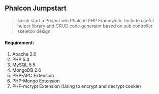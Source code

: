## Phalcon Jumpstart

> Quick start a Project wih Phalcon PHP Framework. Include useful helper library and CRUD code generator based on sub controller skeleton design.

#### Requirement:
1. Apache 2.0
2. PHP 5.4
3. MySQL 5.5
4. MongoDB 2.6
5. PHP-APC Extension
6. PHP-Mongo Extension
7. PHP-mcrypt Extension (Using to encrypt and decrypt cookie)
